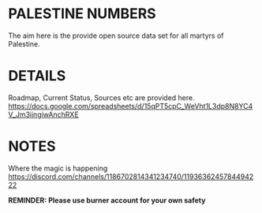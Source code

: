 # PALESTINE NUMBERS
The aim here is the provide open source data set for all martyrs of Palestine. 

# DETAILS
Roadmap, Current Status, Sources etc are provided here. 
https://docs.google.com/spreadsheets/d/15qPT5cpC_WeVht1L3dp8N8YC4V_Jm3ijngiwAnchRXE

# NOTES
Where the magic is happening https://discord.com/channels/1186702814341234740/1193636245784494222

**REMINDER: Please use burner account for your own safety**
